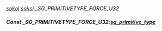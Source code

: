 _[sokol](../../modules/sokol/sokol-module.md):[sokol](../../modules/sokol/sokol-module.md).\_SG\_PRIMITIVETYPE\_FORCE\_U32_
##### Const \_SG\_PRIMITIVETYPE\_FORCE\_U32:[sg_primitive_type](../../modules/sokol/sokol-sg_primitive_type.md)
